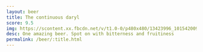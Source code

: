```yaml
---
layout: beer
title: The continuous daryl
score: 9.5
img: https://scontent.xx.fbcdn.net/v/t1.0-0/p480x480/13423996_10154200938528745_8109251558112727055_n.jpg?oh=24120e200933d779cb92a5ecd4e1f865&oe=586D8282
desc: One amazing beer. Spot on with bitterness and fruitiness
permalink: /beer/:title.html
---
```

